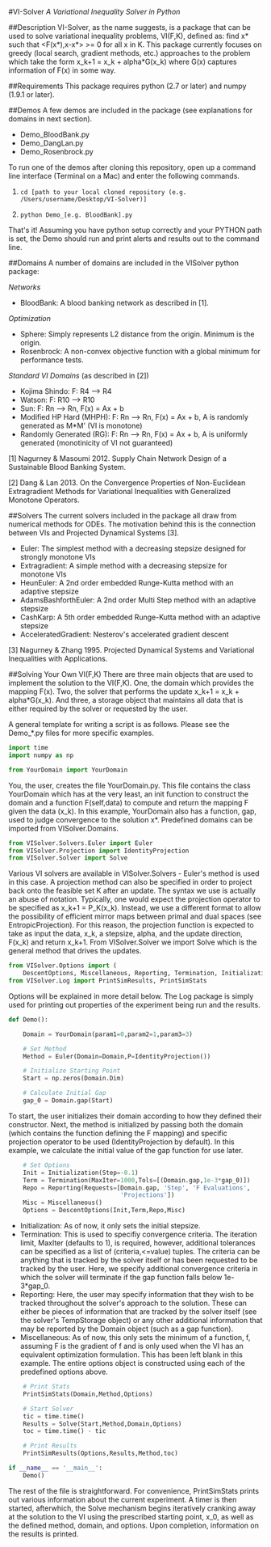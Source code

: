 #VI-Solver
*A Variational Inequality Solver in Python*

##Description
VI-Solver, as the name suggests, is a package that can be used to solve variational inequality problems, VI(F,K), defined as: find x\* such that  \<F(x\*),x-x\*\> >= 0 for all x in K.  This package currently focuses on greedy (local search, gradient methods, etc.) approaches to the problem which take the form x\_k+1 = x\_k + alpha*G(x\_k) where G(x) captures information of F(x) in some way.

##Requirements
This package requires python (2.7 or later) and numpy (1.9.1 or later).

##Demos
A few demos are included in the package (see explanations for domains in next section).

- Demo_BloodBank.py
- Demo_DangLan.py
- Demo_Rosenbrock.py

To run one of the demos after cloning this repository, open up a command line interface (Terminal on a Mac) and enter the following commands.

1) `cd [path to your local cloned repository (e.g. /Users/username/Desktop/VI-Solver)]`

2) `python Demo_[e.g. BloodBank].py`

That's it! Assuming you have python setup correctly and your PYTHON path is set, the Demo should run and print alerts and results out to the command line.

##Domains
A number of domains are included in the VISolver python package:

*Networks*

- BloodBank: A blood banking network as described in [1].

*Optimization*

- Sphere: Simply represents L2 distance from the origin.  Minimum is the origin.
- Rosenbrock: A non-convex objective function with a global minimum for performance tests.

*Standard VI Domains* (as described in [2])

- Kojima Shindo: F: R4 --> R4
- Watson: F: R10 --> R10
- Sun: F: Rn --> Rn, F(x) = Ax + b
- Modified HP Hard (MHPH): F: Rn --> Rn, F(x) = Ax + b, A is randomly generated as M*M' (VI is monotone)
- Randomly Generated (RG): F: Rn --> Rn, F(x) = Ax + b, A is uniformly generated (monotinicity of VI not guaranteed)

[1] Nagurney & Masoumi 2012. Supply Chain Network Design of a Sustainable Blood Banking System.

[2] Dang & Lan 2013. On the Convergence Properties of Non-Euclidean Extragradient Methods for Variational Inequalities with Generalized Monotone Operators.

##Solvers
The current solvers included in the package all draw from numerical methods for ODEs.  The motivation behind this is the connection between VIs and Projected Dynamical Systems [3].

- Euler: The simplest method with a decreasing stepsize designed for strongly monotone VIs
- Extragradient: A simple method with a decreasing stepsize for monotone VIs
- HeunEuler: A 2nd order embedded Runge-Kutta method with an adaptive stepsize
- AdamsBashforthEuler: A 2nd order Multi Step method with an adaptive stepsize
- CashKarp: A 5th order embedded Runge-Kutta method with an adaptive stepsize
- AcceleratedGradient: Nesterov's accelerated gradient descent

[3] Nagurney & Zhang 1995. Projected Dynamical Systems and Variational Inequalities with Applications.

##Solving Your Own VI(F,K)
There are three main objects that are used to implement the solution to the VI(F,K). One, the domain which provides the mapping F(x).  Two, the solver that performs the update x\_k+1 = x\_k + alpha*G(x\_k).  And three, a storage object that maintains all data that is either required by the solver or requested by the user.

A general template for writing a script is as follows.  Please see the Demo_*.py files for more specific examples.
```python
import time
import numpy as np

from YourDomain import YourDomain
```
You, the user, creates the file YourDomain.py.  This file contains the class YourDomain which has at the very least, an init function to construct the domain and a function F(self,data) to compute and return the mapping F given the data (x\_k).  In this example, YourDomain also has a function, gap, used to judge convergence to the solution x\*.  Predefined domains can be imported from VISolver.Domains.
```python
from VISolver.Solvers.Euler import Euler
from VISolver.Projection import IdentityProjection
from VISolver.Solver import Solve
```
Various VI solvers are available in VISolver.Solvers - Euler's method is used in this case.  A projection method can also be specified in order to project back onto the feasible set K after an update.  The syntax we use is actually an abuse of notation.  Typically, one would expect the projection operator to be specified as x\_k+1 = P\_K(x\_k).  Instead, we use a different format to allow the possibility of efficient mirror maps between primal and dual spaces (see EntropicProjection).  For this reason, the projection function is expected to take as input the data, x\_k, a stepsize, alpha, and the update direction, F(x\_k) and return x\_k+1.  From VISolver.Solver we import Solve which is the general method that drives the updates.
```python
from VISolver.Options import (
    DescentOptions, Miscellaneous, Reporting, Termination, Initialization)
from VISolver.Log import PrintSimResults, PrintSimStats
```
Options will be explained in more detail below.  The Log package is simply used for printing out properties of the experiment being run and the results.
```python
def Demo():

    Domain = YourDomain(param1=0,param2=1,param3=3)

    # Set Method
    Method = Euler(Domain=Domain,P=IdentityProjection())

    # Initialize Starting Point
    Start = np.zeros(Domain.Dim)

    # Calculate Initial Gap
    gap_0 = Domain.gap(Start)
```
To start, the user initializes their domain according to how they defined their constructor.  Next, the method is initialized by passing both the domain (which contains the function defining the F mapping) and specific projection operator to be used (IdentityProjection by default).  In this example, we calculate the initial value of the gap function for use later.
```python
    # Set Options
    Init = Initialization(Step=-0.1)
    Term = Termination(MaxIter=1000,Tols=[(Domain.gap,1e-3*gap_0)])
    Repo = Reporting(Requests=[Domain.gap, 'Step', 'F Evaluations',
                               'Projections'])
    Misc = Miscellaneous()
    Options = DescentOptions(Init,Term,Repo,Misc)
```
- Initialization: As of now, it only sets the initial stepsize.
- Termination: This is used to specifiy convergence criteria.  The iteration limit, MaxIter (defaults to 1), is required, however, additional tolerances can be specified as a list of (criteria,<=value) tuples.  The criteria can be anything that is tracked by the solver itself or has been requested to be tracked by the user.  Here, we specify additional convergence criteria in which the solver will terminate if the gap function falls below 1e-3*gap_0.
- Reporting: Here, the user may specify information that they wish to be tracked throughout the solver's approach to the solution.  These can either be pieces of information that are tracked by the solver itself (see the solver's TempStorage object) or any other additional information that may be reported by the Domain object (such as a gap function).
- Miscellaneous: As of now, this only sets the minimum of a function, f, assuming F is the gradient of f and is only used when the VI has an equivalent optimization formulation.  This has been left blank in this example.
The entire options object is constructed using each of the predefined options above.
```python
    # Print Stats
    PrintSimStats(Domain,Method,Options)

    # Start Solver
    tic = time.time()
    Results = Solve(Start,Method,Domain,Options)
    toc = time.time() - tic

    # Print Results
    PrintSimResults(Options,Results,Method,toc)

if __name__ == '__main__':
    Demo()
```
The rest of the file is straightforward.  For convenience, PrintSimStats prints out various information about the current experiment.  A timer is then started, afterwhich, the Solve mechanism begins iteratively cranking away at the solution to the VI using the prescribed starting point, x\_0, as well as the defined method, domain, and options.  Upon completion, information on the results is printed.
